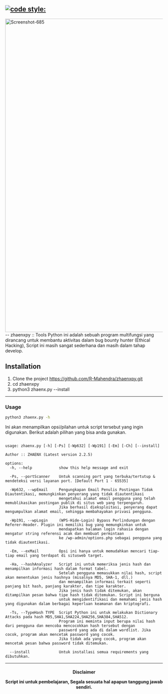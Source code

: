 [![code style:](https://img.shields.io/badge/Author-zhaenx-blue?logo=python&logoColor=ffff00)](https://github.com/prettier/prettier)
---
<img src="https://i.ibb.co/QHxKjFv/Screenshot-685.png" alt="Screenshot-685" width="1000px" border="0">
--
zhaenxpy :: Tools Python ini adalah sebuah program multifungsi yang dirancang untuk membantu aktivitas dalam bug bounty hunter (Ethical Hacking), Script ini masih sangat sederhana dan masih dalam tahap develop.


## Installation

1. Clone the project https://github.com/R-Mahendra/zhaenxpy.git
2. cd zhaenxpy
3. python3 zhaenx.py --install

---

### Usage

```sh
python3 zhaenx.py -h
```

Ini akan menampilkan opsi/pilahan untuk script tersebut yang ingin digunakan. Berikut adalah pilihan yang bisa anda gunakan.


```console

usage: zhaenx.py [-h] [-Ps] [-Wp632] [-Wp191] [-Em] [-Ch] [--install]

Author :: ZHAENX (Latest version 2.2.5)

options:
  -h, --help            show this help message and exit

  -Ps, --portScanner    Untuk scanning port yang terbuka/tertutup & mendeteksi versi layanan port. [Default Port 1 - 65535]

  -Wp632, --wpEmail     Pengungkapan Email Penulis Postingan Tidak Diautentikasi, memungkinkan penyerang yang tidak diautentikasi
                        mengetahui alamat email pengguna yang telah memublikasikan postingan publik di situs web yang terpengaruh.
                        Jika berhasil dieksploitasi, penyerang dapat mengumpulkan alamat email, sehingga membahayakan privasi pengguna.

  -Wp191, --wpLogin     (WPS-Hide-Login) Bypass Perlindungan dengan Referer-Header. Plugin ini memiliki bug yang memungkinkan untuk
                        mendapatkan halaman login rahasia dengan mengatur string referensi acak dan membuat permintaan
                        ke /wp-admin/options.php sebagai pengguna yang tidak diautentikasi.

  -Em, --exMail         Opsi ini hanya untuk memudahkan mencari tiap-tiap email yang terdapat di situsweb target.

  -Ha, --hashAnalyzer   Script ini untuk memeriksa jenis hash dan menampilkan informasi hash dalam format tabel.
                        Setelah pengguna memasukkan nilai hash, script akan menentukan jenis hashnya (misalnya MD5, SHA-1, dll.)
                        dan menampilkan informasi terkait seperti panjang bit hash, panjang karakter, dan tipe karakter.
                        Jika jenis hash tidak ditemukan, akan ditampilkan pesan bahwa tipe hash tidak ditemukan. Script ini berguna    
                        untuk mengidentifikasi dan memahami jenis hash yang digunakan dalam berbagai keperluan keamanan dan kriptografi.

  -Ts, --TypeHash TYPE  Script Python ini untuk melakukan Dictionary Attacks pada hash MD5,SHA1,SHA224,SHA256,SHA384,SHA512.
                        Program ini meminta input berupa nilai hash dari pengguna dan mencoba mencocokkan hash tersebut dengan
                        password yang ada di dalam wordlist. Jika cocok, program akan mencetak password yang cocok.
                        Jika tidak ada yang cocok, program akan mencetak pesan bahwa password tidak ditemukan.

  --install             Untuk installasi semua requirements yang dibutuhkan.

```

---
<h4 align="center">
  Disclaimer
  <p>Script ini untuk pembelajaran, Segala sesuata hal apapun tanggung jawab sendiri.</p>
</h4>


